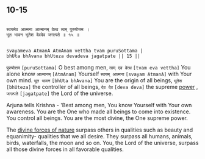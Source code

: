 ## 10-15


```shloka-sa

स्वयमेव आत्मना आत्मानम् वेत्थ त्वम् पुरुषोत्तम ।
भूत भावन भूतेश देवदेव जगत्पते ॥ १५ ॥

```
```shloka-sa-hk

svayameva AtmanA AtmAnam vettha tvam puruSottama |
bhUta bhAvana bhUteza devadeva jagatpate || 15 ||

```
`पुरुषोत्तम` `[puruSottama]` O best among men, `त्वम् एव वेत्थ` `[tvam eva vettha]` You alone know `आत्मानम्` `[AtmAnam]` Yourself `स्वयम् आत्मना` `[svayam AtmanA]` with Your own mind. `भूत भावन` `[bhUta bhAvana]` You are the origin of all beings, `भूतेश` `[bhUteza]` the controller of all beings, `देव देव` `[deva deva]` the supreme 
[power](4-12.md#gods_and_other_powers)
, `जगत्पते` `[jagatpate]` the Lord of the universe.

Arjuna tells Krishna - 'Best among men, You know Yourself with Your own awareness. You are the One who made all beings to come into existence. You control all beings. You are the most divine, the One supreme power. 

The 
[divine forces of nature](4-12.md#gods_and_other_powers)
 surpass others in qualities such as beauty and equanimity- qualities that we all desire. They surpass all humans, animals, birds, waterfalls, the moon and so on. You, the Lord of the universe, surpass all those divine forces in all favorable qualities.



